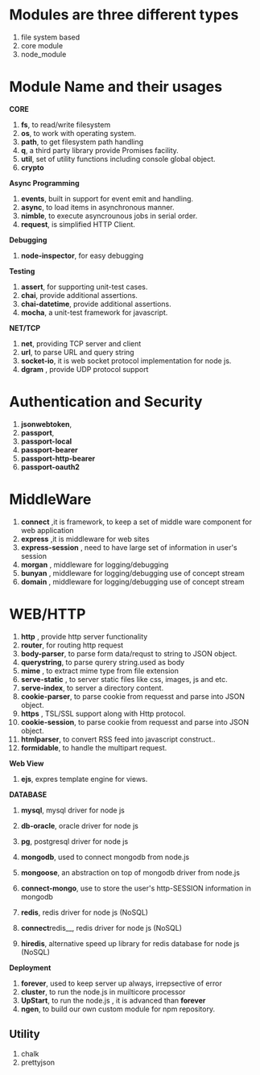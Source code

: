 # Modules are three different types

1. file system based
2. core module
3. node\_module

# Module Name and their usages

**CORE**

1. **fs**,  to read\/write filesystem
2. **os**,  to work with operating system.
3. **path**,  to get filesystem path handling
4. **q**,  a third party library provide Promises facility.
5. **util**,  set of utility functions including console global object.
6. **crypto**

**Async Programming**

1. **events**,  built in support for event emit and handling.
2. **async**, to load items in asynchronous manner.
3. **nimble**, to execute asyncrounous jobs in serial order.
4. **request**, is simplified HTTP Client.

**Debugging**

1. **node-inspector**,  for easy debugging

**Testing**

1. **assert**,  for supporting unit-test cases. 
2. **chai**,  provide additional assertions.
3. **chai-datetime**,  provide additional assertions.
4. **mocha**,  a unit-test framework for javascript.

**NET\/TCP**

1. **net**,   providing TCP server and client
2. **url**,   to parse URL and query string
3. **socket-io**, it is web socket protocol implementation for node js.
4. **dgram** , provide UDP protocol support

# Authentication and Security

1. **jsonwebtoken**,
2. **passport**,
3. **passport-local**
4. **passport-bearer**
5. **passport-http-bearer**
6. **passport-oauth2**

# MiddleWare

1. **connect** ,it is framework, to keep a set of middle ware component for web application  
2. **express** ,it is middleware for web sites
3. **express-session** , need to have large set of information in user's session
4. **morgan** , middleware for logging\/debugging
5. **bunyan** , middleware for logging\/debugging use of concept stream
6. **domain** , middleware for logging\/debugging use of concept stream

# WEB\/HTTP

1. **http** , provide http server functionality
2. **router**, for routing http request
3. **body-parser**,  to parse form data\/requst to string to JSON object.
4. **querystring**,   to parse qurery string.used as body
5. **mime** , to extract mime type from file extension
6. **serve-static** , to server static files like css, images, js and etc.  
7. **serve-index**,  to server a directory content.
8. **cookie-parser**, to parse cookie from requesst and parse into JSON object.
9. **https** , TSL\/SSL support along with Http protocol.
10. **cookie-session**, to parse cookie from requesst and parse into JSON object.
11. **htmlparser**, to convert RSS feed into javascript construct..
12. **formidable**, to handle the multipart request.

**Web View**

1. **ejs**, expres template engine for views.

**DATABASE**

1. **mysql**, mysql driver for node js
2. **db-oracle**, oracle driver for node js
3. **pg**, postgresql driver for node js

4. **mongodb**, used to connect mongodb from node.js

5. **mongoose**, an abstraction on top of mongodb driver from node.js

6. **connect-mongo**, use to store the user's http-SESSION information in mongodb
7. **redis**, redis driver for node js \(NoSQL\)
8. **connect**redis\_\_, redis driver for node js \(NoSQL\)
9. **hiredis**, alternative speed up library for redis database for node js \(NoSQL\)

**Deployment**

1. **forever**, used to keep server up always, irrepsective of error
2. **cluster**, to run the node.js in muilticore processor
3. **UpStart**, to run the node.js , it is advanced than **forever**
4. **ngen**, to build our own custom module for npm repository.

## Utility

1. chalk
2. prettyjson

